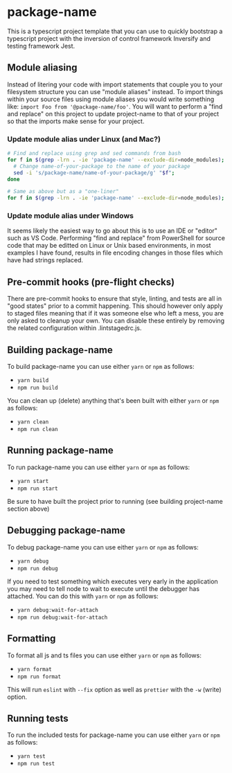 # package-name
This is a typescript project template that you can use to quickly bootstrap a typescript project with the inversion of control framework Inversify and testing framework Jest.

## Module aliasing
Instead of litering your code with import statements that couple you to your filesystem structure you can use "module aliases" instead. To import things within your source files using module aliases you would write something like: `import Foo from '@package-name/foo'`. You will want to perform a "find and replace" on this project to update project-name to that of your project so that the imports make sense for your project.

### Update module alias under Linux (and Mac?)
```.bash
# Find and replace using grep and sed commands from bash
for f in $(grep -lrn . -ie 'package-name' --exclude-dir=node_modules); do 
  # Change name-of-your-package to the name of your package
  sed -i 's/package-name/name-of-your-package/g' "$f";
done
```

```.bash
# Same as above but as a "one-liner"
for f in $(grep -lrn . -ie 'package-name' --exclude-dir=node_modules); do sed -i 's package-name/name-of-your-package/g' "$f"; done
```

### Update module alias under Windows
It seems likely the easiest way to go about this is to use an IDE or "editor" such as VS Code. Performing "find and replace" from PowerShell for source code that may be editted on Linux or Unix based environments, in most examples I have found, results in file encoding changes in those files which have had strings replaced.

## Pre-commit hooks (pre-flight checks)
There are pre-commit hooks to ensure that style, linting, and tests are all in "good states" prior to a commit happening. This should however only apply to staged files meaning that if it was someone else who left a mess, you are only asked to cleanup your own. You can disable these entirely by removing the related configuration within .lintstagedrc.js.

## Building package-name
To build package-name you can use either `yarn` or `npm` as follows:

* `yarn build`
* `npm run build`

You can clean up (delete) anything that's been built with either `yarn` or `npm` as follows:

* `yarn clean`
* `npm run clean`

## Running package-name
To run package-name you can use either `yarn` or `npm` as follows:

* `yarn start`
* `npm run start`

Be sure to have built the project prior to running (see building project-name section above)

## Debugging package-name
To debug package-name you can use either `yarn` or `npm` as follows:

* `yarn debug`
* `npm run debug`

If you need to test something which executes very early in the application you may need to tell node to wait to execute until the debugger has attached. You can do this with `yarn` or `npm` as follows:

* `yarn debug:wait-for-attach`
* `npm run debug:wait-for-attach`

## Formatting
To format all js and ts files you can use either `yarn` or `npm` as follows:

* `yarn format`
* `npm run format`

This will run `eslint` with `--fix` option as well as `prettier` with the `-w` (write) option.

## Running tests
To run the included tests for package-name you can use either `yarn` or `npm` as follows:

* `yarn test`
* `npm run test`
